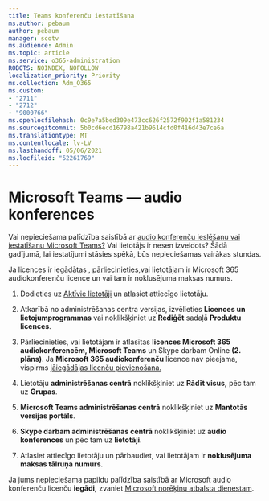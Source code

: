 ```yaml
---
title: Teams konferenču iestatīšana
ms.author: pebaum
author: pebaum
manager: scotv
ms.audience: Admin
ms.topic: article
ms.service: o365-administration
ROBOTS: NOINDEX, NOFOLLOW
localization_priority: Priority
ms.collection: Adm_O365
ms.custom:
- "2711"
- "2712"
- "9000766"
ms.openlocfilehash: 0c9e7a5bed309e473cc626f2572f902f1a581234
ms.sourcegitcommit: 5b0cd6ecd16798a421b9614cfd0f416d43e7ce6a
ms.translationtype: MT
ms.contentlocale: lv-LV
ms.lasthandoff: 05/06/2021
ms.locfileid: "52261769"
---
```

# <a name="microsoft-teams--audio-conferencing"></a>Microsoft Teams — audio konferences

Vai nepieciešama palīdzība saistībā ar [audio konferenču ieslēšanu vai iestatīšanu Microsoft Teams?](https://docs.microsoft.com/microsoftteams/set-up-audio-conferencing-in-teams)  Vai lietotājs ir nesen izveidots? Šādā gadījumā, lai iestatījumi stāsies spēkā, būs nepieciešamas vairākas stundas.

Ja licences ir iegādātas , [pārliecinieties,](https://docs.microsoft.com/microsoftteams/set-up-audio-conferencing-in-teams#step-2-get-and-assign-licenses)vai lietotājam ir Microsoft 365 audiokonferenču licence un vai tam ir noklusējuma maksas numurs.

1. Dodieties uz [Aktīvie lietotāji](https://admin.microsoft.com/Adminportal/Home?source=applauncher#/users) un atlasiet attiecīgo lietotāju.

2. Atkarībā no administrēšanas centra versijas, izvēlieties **Licences un lietojumprogrammas** vai noklikšķiniet uz **Rediģēt** sadaļā **Produktu licences**.

3. Pārliecinieties, vai lietotājam ir atlasītas **licences Microsoft 365 audiokonferencēm, Microsoft Teams** un Skype darbam Online **(2. plāns)**. Ja **Microsoft 365 audiokonferenču** licence nav pieejama, vispirms [jāiegādājas licenču pievienošana.](https://docs.microsoft.com/microsoftteams/teams-add-on-licensing/microsoft-teams-add-on-licensing?tabs=small-business)

4. Lietotāju **administrēšanas centrā** noklikšķiniet uz **Rādīt visus,** pēc tam uz **Grupas**.

5. **Microsoft Teams administrēšanas centrā** noklikšķiniet uz **Mantotās versijas portāls**.

6. **Skype darbam administrēšanas centrā** noklikšķiniet uz **audio konferences** un pēc tam uz **lietotāji**.

7. Atlasiet attiecīgo lietotāju un pārbaudiet, vai lietotājam ir **noklusējuma maksas tālruņa numurs**.

Ja jums nepieciešama papildu palīdzība saistībā ar Microsoft audio konferenču licenču **iegādi,** zvaniet [Microsoft norēķinu atbalsta dienestam](/microsoft-365/admin/contact-support-for-business-products?view=o365-worldwide#phone-support).

